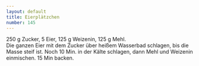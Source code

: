 ```yaml
---
layout: default
title: Eierplätzchen
number: 145
---
```


250 g Zucker, 5 Eier, 125 g Weizenin, 125 g Mehl.  
Die ganzen Eier mit dem Zucker über heißem Wasserbad schlagen, bis die Masse steif ist. Noch 10 Min. in der Kälte schlagen, dann Mehl und Weizenin einmischen. 15 Min backen.
